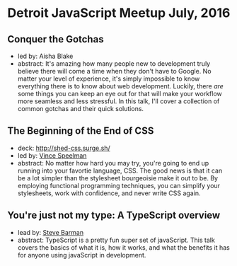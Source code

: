 # Detroit JavaScript Meetup July, 2016

## Conquer the Gotchas
  * led by: Aisha Blake
  * abstract: It's amazing how many people new to development truly believe there will come a time when they don't have to Google. No matter your level of experience, it's simply impossible to know everything there is to know about web development. Luckily, there _are_ some things you can keep an eye out for that will make your workflow more seamless and less stressful. In this talk, I'll cover a collection of common gotchas and their quick solutions.

## The Beginning of the End of CSS
  * deck: http://shed-css.surge.sh/
  * led by: [Vince Speelman](vince@ted.com)
  * abstract: No matter how hard you may try, you're going to end up running into your favortie language, CSS. The good news is that it can be a lot simpler than the stylesheet bourgeoisie make it out to be. By employing functional programming techniques, you can simplify your stylesheets, work with confidence, and never write CSS again.

## You're just not my type: A TypeScript overview
  * lead by: [Steve Barman](http://stevebarman.com) 
  * abstract: TypeScript is a pretty fun super set of javaScript. This talk covers the basics of what it is, how it works, and what the benefits it has for anyone using javaScript in development.
 